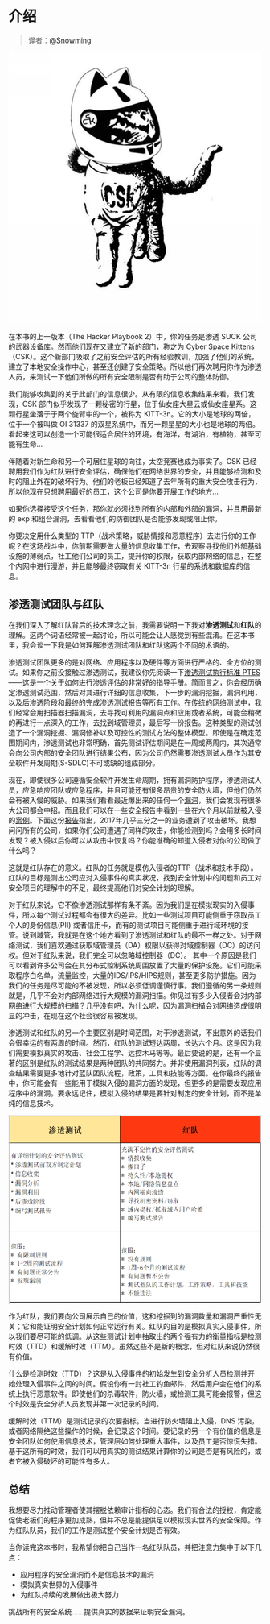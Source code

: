 # 介绍

> 译者：[@Snowming](https://github.com/Snowming04)

![](img/cat.PNG)

在本书的上一版本（The Hacker Playbook 2）中，你的任务是渗透 SUCK 公司的武器设备库。然而他们现在又建立了新的部门，称之为 Cyber Space Kittens （CSK）。这个新部门吸取了之前安全评估的所有经验教训，加强了他们的系统，建立了本地安全操作中心，甚至还创建了安全策略。所以他们再次聘用你作为渗透人员，来测试一下他们所做的所有安全限制是否有助于公司的整体防御。

我们能够收集到的关于此部门的信息很少。从有限的信息收集结果来看，我们发现，CSK 部门似乎发现了一颗秘密的行星，位于仙女座大星云或仙女座星系。这颗行星坐落于于两个旋臂中的一个，被称为 KITT-3n。它的大小是地球的两倍，位于一个被叫做 OI 31337 的双星系统中，而另一颗星星的大小也是地球的两倍。看起来这可以创造一个可能很适合居住的环境，有海洋，有湖泊，有植物，甚至可能有生命...

伴随着对新生命和另一个可居住星球的向往，太空竞赛也成为事实了。CSK 已经聘用我们作为红队进行安全评估，确保他们在网络世界的安全，并且能够检测和及时的阻止外在的破坏行为。他们的老板已经知道了去年所有的重大安全攻击行为，所以他现在只想聘用最好的员工，这个公司是你要开展工作的地方...

如果你选择接受这个任务，那你就必须找到所有的内部和外部的漏洞，并且用最新的 exp 和组合漏洞，去看看他们的防御团队是否能够发现或阻止你。

你要决定用什么类型的 TTP（战术策略，威胁情报和恶意程序）去进行你的工作呢？在这场战斗中，你前期需要做大量的信息收集工作，去观察寻找他们外部基础设施的薄弱点，社工他们公司的员工，提升你的权限，获取内部网络的信息，在整个内网中进行漫游，并且能够最终窃取有关 KITT-3n 行星的系统和数据库的信息。

## 渗透测试团队与红队
在我们深入了解红队背后的技术理念之前，我需要说明一下我对**渗透测试**和**红队**的理解。这两个词语经常被一起讨论，所以可能会让人感觉到有些混淆。在这本书里，我会谈一下我是如何理解渗透测试团队和红队这两个不同的术语的。

渗透测试团队更多的是对网络、应用程序以及硬件等方面进行严格的、全方位的测试。如果你之前没接触过渗透测试，我建议你先阅读一下[渗透测试执行标准 PTES](http://www.pentest-standard.org)——这是一个关于如何进行渗透评估的非常好的指导手册。简而言之，你会经历确定渗透测试范围，然后对其进行详细的信息收集，下一步的漏洞挖掘，漏洞利用，以及后渗透阶段和最终的完成渗透测试报告等所有工作。在传统的网络测试中，我们经常会用扫描器扫描漏洞，去寻找可利用的漏洞点和应用或者系统，可能会稍微的再进行一点深入的工作，去找到域管理员，最后写一份报告。这种类型的测试创造了一个漏洞挖掘、漏洞修补以及可控性的测试方法的整体模型。即使是在确定范围期间内，渗透测试也非常明确，首先测试评估期间是在一周或两周内，其次通常会向公司内部的安全团队进行结果公布，因为公司仍然需要渗透测试人员作为其安全软件开发周期(S-SDLC)不可或缺的组成部分。

现在，即使很多公司遵循安全软件开发生命周期，拥有漏洞防护程序，渗透测试人员，应急响应团队或应急程序，并且可能还有很多昂贵的安全防火墙，但他们仍然会有被入侵的威胁。如果我们看看最近爆出来的任何一个[漏洞](https://informationisbeautiful.net/visualizations/worlds-biggest-data-breaches-hacks)，我们会发现有很多大公司都会中招。而且我们可以在一些安全报告中看到一些在六个月以前就被入侵的[案例](https://en.wikipedia.org/wiki/Sony_Pictures_hack)。下面这份[报告](https://www.esecurityplanet.com/network-security/almost-a-third-of-all-u.s.-businesses-were-breached-in-2017.html)指出，2017年几乎三分之一的业务遭到了攻击破坏。我想问问所有的公司，如果你们公司遭遇了同样的攻击，你能检测到吗？会用多长时间发现？被入侵以后你可以从攻击中恢复吗？你能准确的知道入侵者对你的公司做了什么吗？
 
这就是红队存在的意义。红队的任务就是模仿入侵者的TTP（战术和技术手段）。红队的目标是测出公司应对入侵事件的真实状况，找到安全计划中的问题和员工对安全项目的理解中的不足，最终提高他们对安全计划的理解。

对于红队来说，它不像渗透测试那样有条不紊。因为我们是在模拟现实的入侵事件，所以每个测试过程都会有很大的差异。比如一些测试项目可能侧重于窃取员工个人的身份信息(PII) 或者信用卡，而有的测试项目可能侧重于进行域环境的接管。说到域管，我就是在这个地方看到了渗透测试和红队的最不一样之处。对于网络测试，我们喜欢通过获取域管理员（DA）权限以获得对域控制器（DC）的访问权。但对于红队来说，我们完全可以忽略域控制器（DC）。 其中一个原因是我们可以看到许多公司会在其分布式控制系统周围放置了大量的保护设施。它们可能采取程序白名单，流量监控，大量的IDS/IPS/HIPS规则，甚至更多防护措施。因为我们的任务是尽可能的不被发现，所以必须低调谨慎行事。我们遵循的另一条规则就是，几乎不会对内部网络进行大规模的漏洞扫描。你见过有多少入侵者会对内部网络进行大规模的扫描？几乎没有吧，为什么呢，因为漏洞扫描会对网络造成很明显的冲击，在现在这个社会很容易被发现。

渗透测试和红队的另一个主要区别是时间范围，对于渗透测试，不出意外的话我们会很幸运的有两周的时间。然而，红队的测试短达两周，长达六个月。这是因为我们需要模拟真实的攻击、社会工程学、远控木马等等。最后要说的是，还有一个显著的区别是红队的测试结果是两种团队的共同努力。并非使用漏洞列表，红队的调查结果需要更多地针对蓝队团队流程，政策，工具和技能等方面。在你最终的报告中，你可能会有一些能用于模拟入侵的漏洞方面的发现，但更多的是需要发现应用程序中的漏洞。要永远记住，模拟入侵的结果是要针对制定的安全计划，而不是单纯的信息技术。

<img src="img/compare.PNG" width = "550" height = "375" alt="图片名称" align=center />

作为红队，我们要向公司展示自己的价值，这和挖掘到的漏洞数量和漏洞严重性无关；它和能证明安全计划如何正常运行有关。红队的目的是模拟真实入侵事件，所以我们要尽可能的低调。从这些测试计划中抽取出的两个强有力的衡量指标是检测时效（TTD）和缓解时效（TTM）。虽然这些不是新的概念，但对红队来说仍然很有价值。

什么是检测时效（TTD）？这是从入侵事件的初始发生到安全分析人员检测并开始处理入侵事件之间的时间。假设你有一封社工钓鱼邮件，然后用户会在他们的系统上执行恶意软件。即使他们的杀毒软件，防火墙，或检测工具可能会报警，但这个时效是安全分析人员发现并第一次记录的时间。

缓解时效（TTM）是测试记录的次要指标。当进行防火墙阻止入侵，DNS 污染，或者网络隔绝这些操作的时候，会记录这个时间。要记录的另一个有价值的信息是安全团队如何使用信息技术，管理层如何处理重大事件，以及员工是否惊慌失措。基于这所有的时效，我们可以用真实的测试结果计算你的公司是否是有风险的，或者它被入侵破坏的可能性有多大。

## 总结
我想要尽力推动管理者使其摆脱依赖审计指标的心态。我们有合法的授权，肯定能促使老板们的程序更加成熟，但并不总是能提供足以模拟现实世界的安全保障。作为红队队员，我们的工作是测试整个安全计划是否有效。

当你读完这本书时，我希望你把自己当作一名红队队员，并把注意力集中于以下几点：
- 应用程序的安全漏洞而不是信息技术的漏洞
- 模拟真实世界的入侵事件
- 为红队持续的发展做出极大努力

挑战所有的安全系统......提供真实的数据来证明安全漏洞。
        
